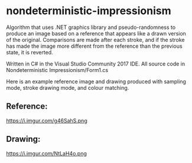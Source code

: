 # nondeterministic-impressionism
Algorithm that uses .NET graphics library and pseudo-randomness to produce an image based on a reference that appears like a drawn version of the original. Comparisons are made after each stroke, and if the stroke has made the image more different from the reference than the previous state, it is reverted.

Written in C# in the Visual Studio Community 2017 IDE. All source code in Nondeterministic Impressionism/Form1.cs

Here is an example reference image and drawing produced with sampling mode, stroke drawing mode, and colour matching.

## Reference:
https://i.imgur.com/g46SahS.png

## Drawing:
https://i.imgur.com/NtLaH4o.png
